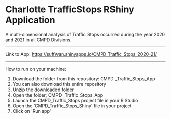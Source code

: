 # Charlotte TrafficStops RShiny Application
A multi-dimensional analysis of Traffic Stops occurred during the year 2020 and 2021 in all CMPD Divisions. 

<hr> 

Link to App: https://suffwan.shinyapps.io/CMPD_Traffic_Stops_2020-21/

<hr>

How to run on your machine: 
<ol>
  <li> Download the folder from this repository: CMPD _Traffic_Stops_App
      <li> You can also download this entire repository 
  <li> Unzip the downloaded folder
  <li> Open the folder; CMPD _Traffic_Stops_App 
  <li> Launch the CMPD_Traffic_Stops project file in your R Studio
    <li> Open the 'CMPD_Traffic_Stops_Shiny' file in your project 
  <li> Click on 'Run app' 
